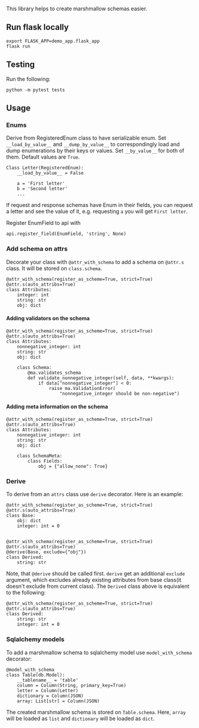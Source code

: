 This library helps to create marshmallow schemas easier.


## Run flask locally

```
export FLASK_APP=demo_app.flask_app
flask run
```

## Testing

Run the following:
```
python -m pytest tests
```

## Usage

### Enums

Derive from RegisteredEnum class to have serializable enum. Set `__load_by_value__` and `__dump_by_value__` to correspondingly load and dump enumerations by their keys or values. Set `__by_value__` for both of them. Default values are `True`.

```
Class Letter(RegisteredEnum):
    __load_by_value__ = False

    a = 'First letter'
    b = 'Second letter'
    ...
```

If request and response schemas have Enum in their fields, you can request a letter and see the value of it, e.g. requesting `a` you will get `First letter`.

Register EnumField to api with
```
api.register_field(EnumField, 'string', None)
```

### Add schema on attrs

Decorate your class with `@attr_with_schema` to add a schema on `@attr.s` class. It will be stored on `class.schema`.

```
@attr_with_schema(register_as_scheme=True, strict=True)
@attr.s(auto_attribs=True)
class Attributes:
    integer: int
    string: str
    obj: dict
```

#### Adding validators on the schema

```
@attr_with_schema(register_as_scheme=True, strict=True)
@attr.s(auto_attribs=True)
class Attributes:
    nonnegative_integer: int
    string: str
    obj: dict

    class Schema:
        @ma.validates_schema
        def validate_nonnegative_integer(self, data, **kwargs):
            if data["nonnegative_integer"] < 0:
                raise ma.ValidationError(
                    "nonnegative_integer should be non-negative")
```

#### Adding meta information on the schema

```
@attr_with_schema(register_as_scheme=True, strict=True)
@attr.s(auto_attribs=True)
class Attributes:
    nonnegative_integer: int
    string: str
    obj: dict

    class SchemaMeta:
        class Fields:
            obj = {"allow_none": True}
```

### Derive

To derive from an `attrs` class use `derive` decorator. Here is an example:
```
@attr_with_schema(register_as_scheme=True, strict=True)
@attr.s(auto_attribs=True)
class Base:
    obj: dict
    integer: int = 0


@attr_with_schema(register_as_scheme=True, strict=True)
@attr.s(auto_attribs=True)
@derive(Base, exclude={"obj"})
class Derived:
    string: str
```

Note, that `@derive` should be called first. `derive` get an additional `exclude` argument, which excludes already existing attributes from base class(it doesn't exclude from current class).
The `Derived` class above is equivalent to the following:
```
@attr_with_schema(register_as_scheme=True, strict=True)
@attr.s(auto_attribs=True)
class Derived:
    string: str
    integer: int = 0
```

### Sqlalchemy models
To add a marshmallow schema to sqlalchemy model use `model_with_schema` decorator:

```
@model_with_schema
class Table(db.Model):
    __tablename__ = 'table'
    column = Column(String, primary_key=True)
    letter = Column(Letter)
    dictionary = Column(JSON)
    array: List[str] = Column(JSON)
```

The created marshmallow schema is stored on `Table.schema`. Here, `array` will be loaded as `list` and `dictionary` will be loaded as `dict`.
